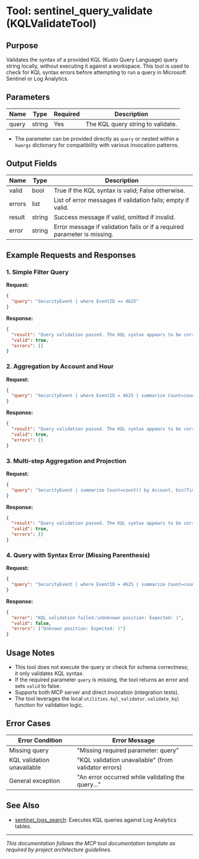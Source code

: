 # Tool: sentinel_query_validate (KQLValidateTool)

## Purpose
Validates the syntax of a provided KQL (Kusto Query Language) query string locally, without executing it against a workspace. This tool is used to check for KQL syntax errors before attempting to run a query in Microsoft Sentinel or Log Analytics.

## Parameters
| Name       | Type   | Required | Description                                                      |
|------------|--------|----------|------------------------------------------------------------------|
| query      | string | Yes      | The KQL query string to validate.                                |

- The parameter can be provided directly as `query` or nested within a `kwargs` dictionary for compatibility with various invocation patterns.

## Output Fields
| Name    | Type    | Description                                                                 |
|---------|---------|-----------------------------------------------------------------------------|
| valid   | bool    | True if the KQL syntax is valid; False otherwise.                            |
| errors  | list    | List of error messages if validation fails; empty if valid.                   |
| result  | string  | Success message if valid, omitted if invalid.                                |
| error   | string  | Error message if validation fails or if a required parameter is missing.      |

## Example Requests and Responses

### 1. Simple Filter Query
**Request:**
```json
{
  "query": "SecurityEvent | where EventID == 4625"
}
```
**Response:**
```json
{
  "result": "Query validation passed. The KQL syntax appears to be correct.",
  "valid": true,
  "errors": []
}
```

### 2. Aggregation by Account and Hour
**Request:**
```json
{
  "query": "SecurityEvent | where EventID = 4625 | summarize Count=count() by Account, bin(TimeGenerated, 1h)"
}
```
**Response:**
```json
{
  "result": "Query validation passed. The KQL syntax appears to be correct.",
  "valid": true,
  "errors": []
}
```

### 3. Multi-step Aggregation and Projection
**Request:**
```json
{
  "query": "SecurityEvent | summarize Count=count() by Account, bin(TimeGenerated, 1h) | where Count > 10 | project Account, Count, TimeGenerated"
}
```
**Response:**
```json
{
  "result": "Query validation passed. The KQL syntax appears to be correct.",
  "valid": true,
  "errors": []
}
```

### 4. Query with Syntax Error (Missing Parenthesis)
**Request:**
```json
{
  "query": "SecurityEvent | where EventID = 4625 | summarize Count=count() by Account, bin(TimeGenerated, 1h | project Account, Count, TimeGenerated"
}
```
**Response:**
```json
{
  "error": "KQL validation failed:\nUnknown position: Expected: )",
  "valid": false,
  "errors": ["Unknown position: Expected: )"]
}
```

## Usage Notes
- This tool does not execute the query or check for schema correctness; it only validates KQL syntax.
- If the required parameter `query` is missing, the tool returns an error and sets `valid` to false.
- Supports both MCP server and direct invocation (integration tests).
- The tool leverages the local `utilities.kql_validator.validate_kql` function for validation logic.

## Error Cases
| Error Condition                | Error Message                                         |
|-------------------------------|------------------------------------------------------|
| Missing query                  | "Missing required parameter: query"                  |
| KQL validation unavailable     | "KQL validation unavailable" (from validator errors) |
| General exception              | "An error occurred while validating the query..."    |

## See Also

- [sentinel_logs_search](sentinel_logs_table_get.md): Executes KQL queries against Log Analytics tables.

---

_This documentation follows the MCP tool documentation template as required by project architecture guidelines._
